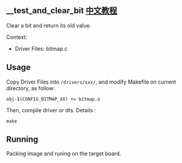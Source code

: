 \_\_test_and_clear_bit [中文教程](https://biscuitos.github.io/blog/BITMAP___test_and_clear_bit/)
----------------------------------

Clear a bit and return its old value.

Context:

* Driver Files: bitmap.c

## Usage

Copy Driver Files into `/drivers/xxx/`, and modify Makefile on current 
directory, as follow:

```
obj-$(CONFIG_BITMAP_XX) += bitmap.o
```

Then, compile driver or dts. Details :

```
make
```

## Running

Packing image and runing on the target board.

